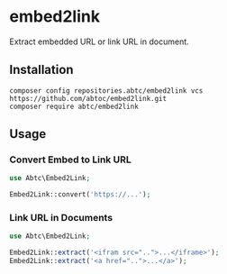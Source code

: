 # embed2link

Extract embedded URL or link URL in document.

## Installation

```
composer config repositories.abtc/embed2link vcs https://github.com/abtoc/embed2link.git
composer require abtc/embed2link
```

## Usage

### Convert Embed to Link URL

```php
use Abtc\Embed2Link;

Embed2Link::convert('https://...');
```

### Link URL in Documents

```php
use Abtc\Embed2Link;

Embed2Link::extract('<ifram src="..">...</iframe>');
Embed2Link::extract('<a href="..">...</a>');
```

